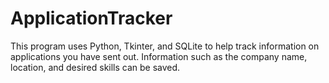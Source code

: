 # ApplicationTracker
This program uses Python, Tkinter, and SQLite to help track information on applications you have sent out. Information such as the company name, location, and desired skills can be saved.
